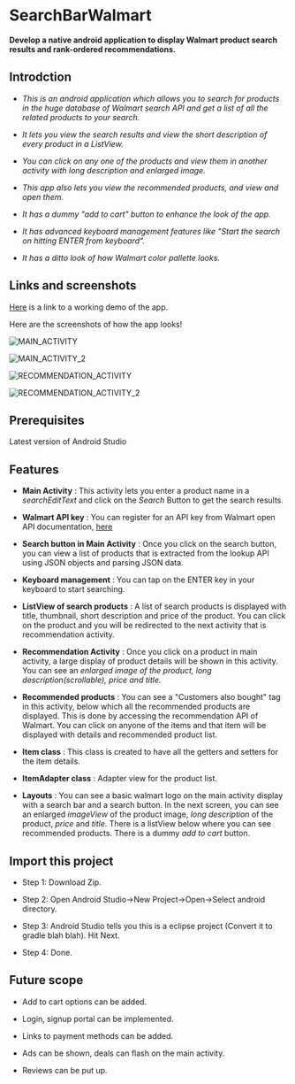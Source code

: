 # **SearchBarWalmart**

**Develop a native android application to display Walmart product search results and rank-ordered recommendations.**

## Introdction

- _This is an android application which allows you to search for products in the huge database of Walmart search API and get a list of all the related products to your search._

- _It lets you view the search results and view the short description of every product in a ListView._

- _You can click on any one of the products and view them in another activity with long description and enlarged image._

- _This app also lets you view the recommended products, and view and open them._

- _It has a dummy "add to cart" button to enhance the look of the app._

- _It has advanced keyboard management features like "Start the search on hitting ENTER from keyboard"._

- _It has a ditto look of how Walmart color pallette looks._

## Links and screenshots
[Here](https://user-images.githubusercontent.com/38094880/43736564-e89349d0-9972-11e8-9f34-f0095486cd79.gif) is a link to a working demo of the app.



Here are the screenshots of how the app looks!

![MAIN_ACTIVITY](Screenshot_1533581015.png)

![MAIN_ACTIVITY_2](Screenshot_1533581026.png)

![RECOMMENDATION_ACTIVITY](Screenshot_1533581034.png)

![RECOMMENDATION_ACTIVITY_2](Screenshot_1533581038.png)

## Prerequisites
Latest version of Android Studio

## Features
- **Main Activity** : This activity lets you enter a product name in a _searchEditText_ and click on the _Search_ Button to get the search results.

- **Walmart API key** : You can register for an API key from Walmart open API documentation, [here](https://developer.walmartlabs.com/)

- **Search button in Main Activity** : Once you click on the search button, you can view a list of products that is extracted from the lookup API using JSON objects and parsing JSON data.

- **Keyboard management** : You can tap on the ENTER key in your keyboard to start searching.

- **ListView of search products** : A list of search products is displayed with title, thumbnail, short description and price of the product. You can click on the product and you will be redirected to the next activity that is recommendation activity.

- **Recommendation Activity** : Once you click on a product in main activity, a large display of product details will be shown in this activity. You can see an _enlarged image of the product, long description(scrollable), price and title._

- **Recommended products** : You can see a "Customers also bought" tag in this activity, below which all the recommended products are displayed. This is done by accessing the recommendation API of Walmart. You can click on anyone of the items and that item will be displayed with details and recommended product list.

- **Item class** : This class is created to have all the getters and setters for the item details.

- **ItemAdapter class** : Adapter view for the product list.

- **Layouts** : You can see a basic walmart logo on the main activity display with a search bar and a search button. In the next screen, you can see an enlarged _imageView_ of the product image, _long description_ of the product, _price_ and _title_. There is a listView below where you can see recommended products. There is a dummy _add to cart_ button.

## Import this project

- Step 1: Download Zip. 

- Step 2: Open Android Studio->New Project->Open->Select android directory.

- Step 3: Android Studio tells you this is a eclipse project (Convert it to gradle blah blah). Hit Next. 

- Step 4: Done.

## Future scope

- Add to cart options can be added.

- Login, signup portal can be implemented.

- Links to payment methods can be added.

- Ads can be shown, deals can flash on the main activity.

- Reviews can be put up.

